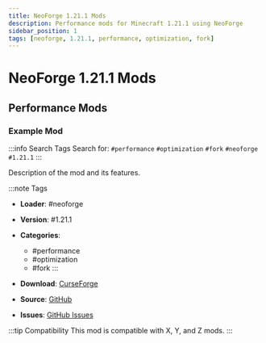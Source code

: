 ```yaml
---
title: NeoForge 1.21.1 Mods
description: Performance mods for Minecraft 1.21.1 using NeoForge
sidebar_position: 1
tags: [neoforge, 1.21.1, performance, optimization, fork]
---
```


# NeoForge 1.21.1 Mods

## Performance Mods

### Example Mod

:::info Search Tags
Search for: `#performance` `#optimization` `#fork` `#neoforge` `#1.21.1`
:::

Description of the mod and its features.

:::note Tags
- **Loader**: #neoforge
- **Version**: #1.21.1
- **Categories**: 
  - #performance
  - #optimization
  - #fork
:::

- **Download**: [CurseForge](https://www.curseforge.com)
- **Source**: [GitHub](https://github.com)
- **Issues**: [GitHub Issues](https://github.com/issues)

:::tip Compatibility
This mod is compatible with X, Y, and Z mods.
::: 